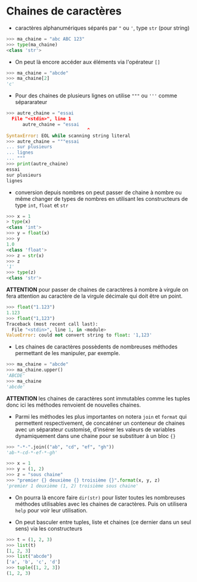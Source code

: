 # Chaines de caractères

- caractères alphanumériques séparés par `"` ou `'`, type `str` (pour string)
```python
>>> ma_chaine = "abc ABC 123"
>>> type(ma_chaine)
<class 'str'>
```

- On peut là encore accéder aux éléments via l'opérateur `[]`
```python
>>> ma_chaine = "abcde"
>>> ma_chaine[2]
'c'
```

- Pour des chaines de plusieurs lignes on utilise `"""` ou `'''` comme sépararateur
```python
>>> autre_chaine = "essai
  File "<stdin>", line 1
      autre_chaine = "essai
                              ^
SyntaxError: EOL while scanning string literal
>>> autre_chaine = """essai
... sur plusieurs
... lignes
... """
>>> print(autre_chaine)
essai
sur plusieurs
lignes
```

- conversion depuis nombres on peut passer de chaine à nombre ou même changer de types de nombres en utilisant les constructeurs de type `int`, `float` et `str`
```python
>>> x = 1
> type(x)
<class 'int'>
>>> y = float(x)
>>> y
1.0
<class 'float'>
>>> z = str(x)
>>> z
'1'
>>> type(z)
<class 'str'>
```

**ATTENTION** pour passer de chaines de caractères à nombre à virgule on fera attention au caractère de la virgule décimale qui doit être un point.
```python
>>> float("1.123")
1.123
>>> float("1,123")
Traceback (most recent call last):
  File "<stdin>", line 1, in <module>
ValueError: could not convert string to float: '1,123'
```

- Les chaines de caractères possèdents de nombreuses méthodes permettant de les manipuler, par exemple.
```python
>>> ma_chaine = "abcde"
>>> ma_chaine.upper()
'ABCDE'
>>> ma_chaine
'abcde'
```

**ATTENTION** les chaines de caractères sont immutables comme les tuples donc ici les méthodes renvoient de nouvelles chaines.

- Parmi les méthodes les plus importantes on notera `join` et `format` qui permettent respectivement, de concaténer un conteneur de chaines avec un séparateur customisé, d'insérer les valeurs de variables dynamiquement dans une chaine pour se substituer à un bloc `{}`
```python
>>> "-*-".join(("ab", "cd", "ef", "gh"))
'ab-*-cd-*-ef-*-gh'
```
```python
>>> x = 1
>>> y = (1, 2)
>>> z = "sous chaine"
>>> "premier {} deuxième {} troisième {}".format(x, y, z)
'premier 1 deuxième (1, 2) troisième sous chaine'
```

- On pourra là encore faire `dir(str)` pour lister toutes les nombreuses méthodes utilisables avec les chaines de caractères. Puis on utilisera `help` pour voir leur utilisation.

- On peut basculer entre tuples, liste et chaines (ce dernier dans un seul sens) via les constructeurs
```python
>>> t = (1, 2, 3)
>>> list(t)
[1, 2, 3]
>>> list("abcde")
['a', 'b', 'c', 'd']
>>> tuple([1, 2, 3])
(1, 2, 3)
```
